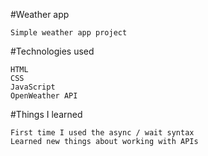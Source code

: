 #Weather app

    Simple weather app project

#Technologies used

    HTML
    CSS
    JavaScript
    OpenWeather API

#Things I learned

    First time I used the async / wait syntax
    Learned new things about working with APIs
